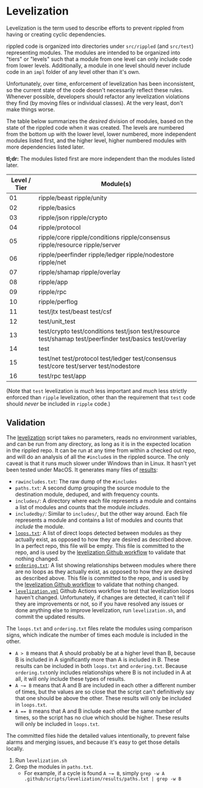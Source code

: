 # Levelization

Levelization is the term used to describe efforts to prevent rippled from
having or creating cyclic dependencies.

rippled code is organized into directories under `src/rippled` (and
`src/test`) representing modules. The modules are intended to be
organized into "tiers" or "levels" such that a module from one level can
only include code from lower levels. Additionally, a module
in one level should never include code in an `impl` folder of any level
other than it's own.

Unfortunately, over time, enforcement of levelization has been
inconsistent, so the current state of the code doesn't necessarily
reflect these rules. Whenever possible, developers should refactor any
levelization violations they find (by moving files or individual
classes). At the very least, don't make things worse.

The table below summarizes the _desired_ division of modules, based on the
state of the rippled code when it was created. The levels are numbered from
the bottom up with the lower level, lower numbered, more independent
modules listed first, and the higher level, higher numbered modules with
more dependencies listed later.

**tl;dr:** The modules listed first are more independent than the modules
listed later.

| Level / Tier | Module(s)                                                                                                |
| ------------ | -------------------------------------------------------------------------------------------------------- |
| 01           | ripple/beast ripple/unity                                                                                |
| 02           | ripple/basics                                                                                            |
| 03           | ripple/json ripple/crypto                                                                                |
| 04           | ripple/protocol                                                                                          |
| 05           | ripple/core ripple/conditions ripple/consensus ripple/resource ripple/server                             |
| 06           | ripple/peerfinder ripple/ledger ripple/nodestore ripple/net                                              |
| 07           | ripple/shamap ripple/overlay                                                                             |
| 08           | ripple/app                                                                                               |
| 09           | ripple/rpc                                                                                               |
| 10           | ripple/perflog                                                                                           |
| 11           | test/jtx test/beast test/csf                                                                             |
| 12           | test/unit_test                                                                                           |
| 13           | test/crypto test/conditions test/json test/resource test/shamap test/peerfinder test/basics test/overlay |
| 14           | test                                                                                                     |
| 15           | test/net test/protocol test/ledger test/consensus test/core test/server test/nodestore                   |
| 16           | test/rpc test/app                                                                                        |

(Note that `test` levelization is _much_ less important and _much_ less
strictly enforced than `ripple` levelization, other than the requirement
that `test` code should _never_ be included in `ripple` code.)

## Validation

The [levelization](generate.sh) script takes no parameters,
reads no environment variables, and can be run from any directory,
as long as it is in the expected location in the rippled repo.
It can be run at any time from within a checked out repo, and will
do an analysis of all the `#include`s in
the rippled source. The only caveat is that it runs much slower
under Windows than in Linux. It hasn't yet been tested under MacOS.
It generates many files of [results](results):

- `rawincludes.txt`: The raw dump of the `#includes`
- `paths.txt`: A second dump grouping the source module
  to the destination module, deduped, and with frequency counts.
- `includes/`: A directory where each file represents a module and
  contains a list of modules and counts that the module _includes_.
- `includedby/`: Similar to `includes/`, but the other way around. Each
  file represents a module and contains a list of modules and counts
  that _include_ the module.
- [`loops.txt`](results/loops.txt): A list of direct loops detected
  between modules as they actually exist, as opposed to how they are
  desired as described above. In a perfect repo, this file will be
  empty.
  This file is committed to the repo, and is used by the [levelization
  Github workflow](../../workflows/check-levelization.yml) to validate
  that nothing changed.
- [`ordering.txt`](results/ordering.txt): A list showing relationships
  between modules where there are no loops as they actually exist, as
  opposed to how they are desired as described above.
  This file is committed to the repo, and is used by the [levelization
  Github workflow](../../workflows/check-levelization.yml) to validate
  that nothing changed.
- [`levelization.yml`](../../workflows/check-levelization.yml)
  Github Actions workflow to test that levelization loops haven't
  changed. Unfortunately, if changes are detected, it can't tell if
  they are improvements or not, so if you have resolved any issues or
  done anything else to improve levelization, run `levelization.sh`,
  and commit the updated results.

The `loops.txt` and `ordering.txt` files relate the modules
using comparison signs, which indicate the number of times each
module is included in the other.

- `A > B` means that A should probably be at a higher level than B,
  because B is included in A significantly more than A is included in B.
  These results can be included in both `loops.txt` and `ordering.txt`.
  Because `ordering.txt`only includes relationships where B is not
  included in A at all, it will only include these types of results.
- `A ~= B` means that A and B are included in each other a different
  number of times, but the values are so close that the script can't
  definitively say that one should be above the other. These results
  will only be included in `loops.txt`.
- `A == B` means that A and B include each other the same number of
  times, so the script has no clue which should be higher. These results
  will only be included in `loops.txt`.

The committed files hide the detailed values intentionally, to
prevent false alarms and merging issues, and because it's easy to
get those details locally.

1. Run `levelization.sh`
2. Grep the modules in `paths.txt`.
   - For example, if a cycle is found `A ~= B`, simply `grep -w
   A .github/scripts/levelization/results/paths.txt | grep -w B`
